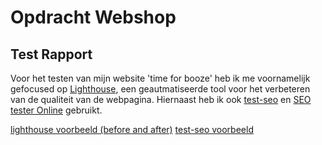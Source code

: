 # Opdracht Webshop
## Test Rapport

Voor het testen van mijn website 'time for booze' heb ik me voornamelijk gefocused op [Lighthouse](https://developers.google.com/web/tools/lighthouse/), een geautmatiseerde tool voor het verbeteren van de qualiteit van de webpagina.
Hiernaast heb ik ook [test-seo](https://test-seo.com) en [SEO tester Online](https://suite.seotesteronline.com/seo-checker/aHR0cDovLzI0NzIxLmhvc3RzMS5tYS1jbG91ZC5ubC90aW1lZm9yYm9vemUvYm9vemUv/) gebruikt.

[lighthouse voorbeeld (before and after)](https://cdn.discordapp.com/attachments/370981889969881088/593375076435492864/unknown.png)
[test-seo voorbeeld](https://cdn.discordapp.com/attachments/370981889969881088/593091659626053653/unknown.png)